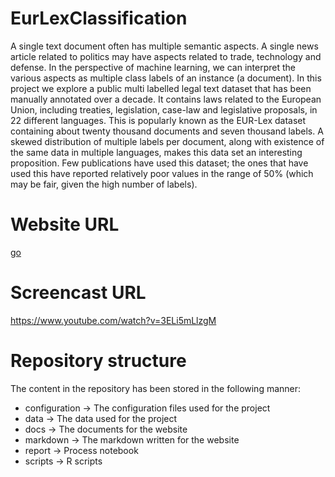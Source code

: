 # EurLexClassification

A single text document often has multiple semantic aspects. A single news article related to politics may have aspects related to trade, technology and defense. In the perspective of machine learning, we can interpret the various aspects as multiple class labels of an instance (a document). In this project we explore a public multi labelled legal text dataset that has been manually annotated over a decade. It contains laws related to the European Union, including treaties, legislation, case-law and legislative proposals, in 22 different languages. This is popularly known as the EUR-Lex dataset containing about twenty thousand documents and seven thousand labels. A skewed distribution of multiple labels per document, along with existence of the same data in multiple languages, makes this data set an interesting proposition. Few publications have used this dataset; the ones that have used this have reported relatively poor values in the range of 50% (which may be fair, given the high number of labels).

# Website URL
<a href="https://suhitaghosh10.github.io/EurLexClassification/">go</a>

# Screencast URL
https://www.youtube.com/watch?v=3ELi5mLlzgM

# Repository structure
The content in the repository has been stored in the following manner:
* configuration -> The configuration files used for the project
* data -> The data used for the project
* docs -> The documents for the website
* markdown -> The markdown written for the website
* report -> Process notebook
* scripts -> R scripts
